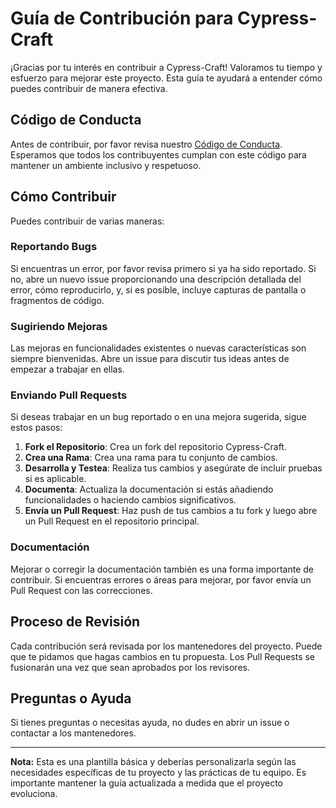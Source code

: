 # Guía de Contribución para Cypress-Craft

¡Gracias por tu interés en contribuir a Cypress-Craft! Valoramos tu tiempo y esfuerzo para mejorar este proyecto. Esta guía te ayudará a entender cómo puedes contribuir de manera efectiva.

## Código de Conducta

Antes de contribuir, por favor revisa nuestro [Código de Conducta](LINK_AL_CODIGO_DE_CONDUCTA). Esperamos que todos los contribuyentes cumplan con este código para mantener un ambiente inclusivo y respetuoso.

## Cómo Contribuir

Puedes contribuir de varias maneras:

### Reportando Bugs

Si encuentras un error, por favor revisa primero si ya ha sido reportado. Si no, abre un nuevo issue proporcionando una descripción detallada del error, cómo reproducirlo, y, si es posible, incluye capturas de pantalla o fragmentos de código.

### Sugiriendo Mejoras

Las mejoras en funcionalidades existentes o nuevas características son siempre bienvenidas. Abre un issue para discutir tus ideas antes de empezar a trabajar en ellas.

### Enviando Pull Requests

Si deseas trabajar en un bug reportado o en una mejora sugerida, sigue estos pasos:

1. **Fork el Repositorio**: Crea un fork del repositorio Cypress-Craft.
2. **Crea una Rama**: Crea una rama para tu conjunto de cambios.
3. **Desarrolla y Testea**: Realiza tus cambios y asegúrate de incluir pruebas si es aplicable.
4. **Documenta**: Actualiza la documentación si estás añadiendo funcionalidades o haciendo cambios significativos.
5. **Envía un Pull Request**: Haz push de tus cambios a tu fork y luego abre un Pull Request en el repositorio principal.

### Documentación

Mejorar o corregir la documentación también es una forma importante de contribuir. Si encuentras errores o áreas para mejorar, por favor envía un Pull Request con las correcciones.

## Proceso de Revisión

Cada contribución será revisada por los mantenedores del proyecto. Puede que te pidamos que hagas cambios en tu propuesta. Los Pull Requests se fusionarán una vez que sean aprobados por los revisores.

## Preguntas o Ayuda

Si tienes preguntas o necesitas ayuda, no dudes en abrir un issue o contactar a los mantenedores.

---

**Nota:** Esta es una plantilla básica y deberías personalizarla según las necesidades específicas de tu proyecto y las prácticas de tu equipo. Es importante mantener la guía actualizada a medida que el proyecto evoluciona.
